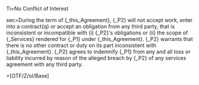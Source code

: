 Ti=No Conflict of Interest

sec=During the term of {_this_Agreement}, {_P2} will not accept work, enter into a contract{q} or accept an obligation from any third party, that is inconsistent or incompatible with (i) {_P2}'s obligations or (ii) the scope of {_Services} rendered for {_P1} under {_this_Agreement}.  {_P2} warrants that there is no other contract or duty on its part inconsistent with {_this_Agreement}.  {_P2} agrees to indemnify {_P1} from any and all loss or liability incurred by reason of the alleged breach by {_P2} of any services agreement with any third party.

=[OTF/Z/ol/Base]
